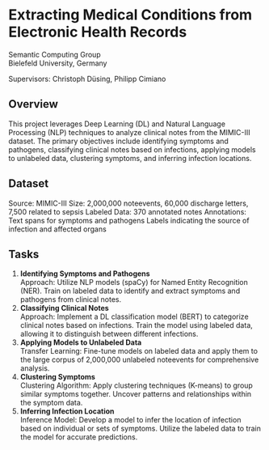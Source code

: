 # Extracting Medical Conditions from Electronic Health Records
Semantic Computing Group\
Bielefeld University, Germany


Supervisors: Christoph Düsing, Philipp Cimiano 

## Overview
This project leverages Deep Learning (DL) and Natural Language Processing (NLP) techniques to analyze clinical notes from the MIMIC-III dataset. 
The primary objectives include identifying symptoms and pathogens, classifying clinical notes based on infections, applying models to unlabeled data, 
clustering symptoms, and inferring infection locations.

## Dataset
Source: MIMIC-III
Size: 2,000,000 noteevents, 60,000 discharge letters, 7,500 related to sepsis
Labeled Data: 370 annotated notes
Annotations:\
Text spans for symptoms and pathogens
Labels indicating the source of infection and affected organs

## Tasks
1. **Identifying Symptoms and Pathogens** \
Approach:
Utilize NLP models (spaCy) for Named Entity Recognition (NER).
Train on labeled data to identify and extract symptoms and pathogens from clinical notes.
2. **Classifying Clinical Notes**\
Approach:
Implement a DL classification model (BERT) to categorize clinical notes based on infections.
Train the model using labeled data, allowing it to distinguish between different infections.
3. **Applying Models to Unlabeled Data** \
Transfer Learning:
Fine-tune models on labeled data and apply them to the large corpus of 2,000,000 unlabeled noteevents for comprehensive analysis.
4. **Clustering Symptoms**\
Clustering Algorithm:
Apply clustering techniques (K-means) to group similar symptoms together.
Uncover patterns and relationships within the symptom data.
5. **Inferring Infection Location**\
Inference Model:
Develop a model to infer the location of infection based on individual or sets of symptoms.
Utilize the labeled data to train the model for accurate predictions.
